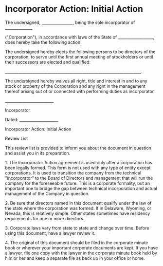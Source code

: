 # Incorporator Action: Initial Action

The undersigned, \_\_\_\_\_\_\_\_\_\_\_\_\_\_\_\_, being the sole
incorporator of \_\_\_\_\_\_\_\_\_\_\_\_\_\_

(\"Corporation\"), in accordance with laws of the State of
\_\_\_\_\_\_\_\_\_\_\_\_\_\_\_\_\_\_, does hereby take the following
action:

The undersigned hereby elects the following persons to be directors of
the corporation, to serve until the first annual meeting of stockholders
or until their successors are elected and qualified:

\_\_\_\_\_\_\_\_\_\_\_\_\_\_\_\_\_\_\_\_\_\_\_\_\_\_\_\_\_\_\_\_\_\_\_\_\_\_\_\_\_\_\_\_\_\_\_\_\_\_\_\_\_\_\_\_\_\_\_\_\_\_\_\_\_\_\_\_\_\_.

The undersigned hereby waives all right, title and interest in and to
any stock or property of the Corporation and any right in the management
thereof arising out of or connected with performing duties as
incorporator.

\_\_\_\_\_\_\_\_\_\_\_\_\_\_\_\_\_\_\_\_\_\_\_\_\_

Incorporator

Dated: \_\_\_\_\_\_\_\_\_\_\_\_\_\_\_\_\_\_\_\_

Incorporator Action: Initial Action

Review List

This review list is provided to inform you about the document in
question and assist you in its preparation.

1\. The Incorporator Action agreement is used only after a corporation
has been legally formed. This form is not used with any type of entity
except corporations. It is used to transition the company from the
technical "incorporator" to the Board of Directors and management that
will run the company for the foreseeable future. This is a corporate
formality, but an important one to bridge the gap between technical
incorporation and actual management of the Company in question.

2\. Be sure that directors named in this document qualify under the law
of the state where the corporation was formed. If in Delaware, Wyoming,
or Nevada, this is relatively simple. Other states sometimes have
residency requirements for one or more directors.

3\. Corporate laws vary from state to state and change over time. Before
using this document, have a lawyer review it.

4\. The original of this document should be filed in the corporate
minute book or wherever your important corporate documents are kept. If
you have a lawyer, file one copy with the lawyer in the corporate minute
book held by him or her and keep a separate file as back up in your
office or home.
